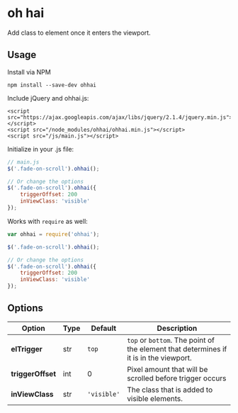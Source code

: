 # oh hai

Add class to element once it enters the viewport.


## Usage

Install via NPM

```
npm install --save-dev ohhai
```

Include jQuery and ohhai.js:

```
<script src="https://ajax.googleapis.com/ajax/libs/jquery/2.1.4/jquery.min.js"></script>
<script src="/node_modules/ohhai/ohhai.min.js"></script>
<script src="/js/main.js"></script>
```



Initialize in your .js file:

```javascript
// main.js
$('.fade-on-scroll').ohhai();

// Or change the options
$('.fade-on-scroll').ohhai({
    triggerOffset: 200
    inViewClass: 'visible'
});
```

Works with `require` as well:

```javascript
var ohhai = require('ohhai');

$('.fade-on-scroll').ohhai();

// Or change the options
$('.fade-on-scroll').ohhai({
    triggerOffset: 200
    inViewClass: 'visible'
});
```


## Options


| Option            | Type | Default    | Description |
|-------------------|------|------------|-------------|
| **elTrigger**     | str  | `top`      | `top` or `bottom`. The point of the element that determines if it is in the viewport. |
| **triggerOffset** | int | 0           | Pixel amount that will be scrolled before trigger occurs |
| **inViewClass**   | str | `'visible'` | The class that is added to visible elements. |
